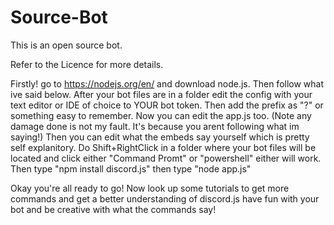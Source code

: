# Source-Bot

This is an open source bot.

Refer to the Licence for more details.

Firstly! go to https://nodejs.org/en/ and download node.js. Then follow what ive said below.
After your bot files are in a folder edit the config with your text editor or IDE of choice to YOUR bot token.
Then add the prefix as "?" or something easy to remember. Now you can edit the app.js too.
(Note any damage done is not my fault. It's because you arent following what im saying!)
Then you can edit what the embeds say yourself which is pretty self explanitory. 
Do Shift+RightClick in a folder where your bot files will be located and click either "Command Promt" 
or "powershell" either will work. Then type "npm install discord.js" then type "node app.js"

Okay you're all ready to go! Now look up some tutorials to get more commands and get a better understanding of
discord.js have fun with your bot and be creative with what the commands say!
